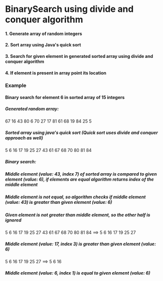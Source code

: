 # BinarySearch using divide and conquer algorithm



#### 1. Generate array of random integers

#### 2. Sort array using Java's quick sort

#### 3. Search for given element in generated sorted array using divide and conquer algorithm 

#### 4. If element is present in array point its location 

### Example

#### Binary search for element 6 in sorted array of 15 integers 

##### Generated random array:

67 16 43 80 6 70 27 17 81 61 68 19 84 25 5

##### Sorted array using java's quick sort (Quick sort uses divide and conquer approach as well)

5 6 16 17 19 25 27 43 61 67 68 70 80 81 84 

##### Binary search:

##### Middle element (value: 43, index 7) of sorted array is compared to given element (value: 6), if elements are equal algorithm returns index of the middle element

##### Middle element is not equal, so algorithm checks if middle element (value: 43) is greater than given element (value: 6)

##### Given element is not greater than middle element, so the other half is ignored
5 6 16 17 19 25 27 43 61 67 68 70 80 81 84 ==> 5 6 16 17 19 25 27

##### Middle element (value: 17, index 3) is greater than given element (value: 6)
5 6 16 17 19 25 27 ==> 5 6 16

##### Middle element (value: 6, index 1) is equal to given element (value: 6)

